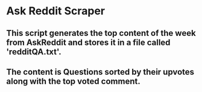 # Ask Reddit Scraper

## This script generates the top content of the week from AskReddit and stores it in a file called 'redditQA.txt'.

## The content is Questions sorted by their upvotes along with the top voted comment.

